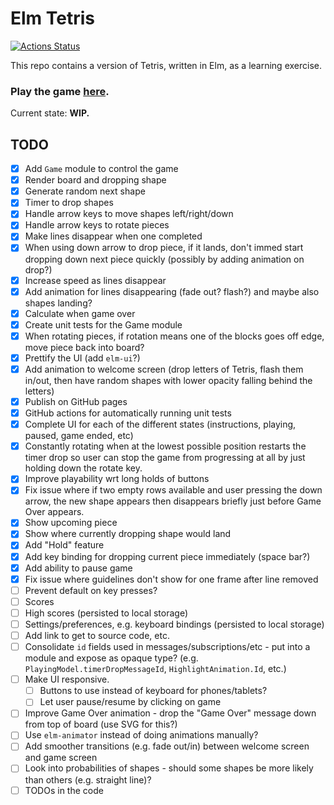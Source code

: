# Elm Tetris

[![Actions Status](https://github.com/yonigibbs/yaet/workflows/Node.js%20CI/badge.svg)](https://github.com/yonigibbs/yaet/actions)

This repo contains a version of Tetris, written in Elm, as a learning exercise.

### Play the game [here](https://yonigibbs.github.io/yaet/).

Current state: **WIP.**

## TODO
- [x] Add `Game` module to control the game
- [x] Render board and dropping shape
- [x] Generate random next shape
- [x] Timer to drop shapes
- [x] Handle arrow keys to move shapes left/right/down
- [x] Handle arrow keys to rotate pieces
- [x] Make lines disappear when one completed
- [x] When using down arrow to drop piece, if it lands, don't immed start dropping down next piece quickly (possibly
      by adding animation on drop?)
- [x] Increase speed as lines disappear
- [x] Add animation for lines disappearing (fade out? flash?) and maybe also shapes landing?
- [x] Calculate when game over
- [x] Create unit tests for the Game module
- [x] When rotating pieces, if rotation means one of the blocks goes off edge, move piece back into board?
- [x] Prettify the UI (add `elm-ui`?)
- [x] Add animation to welcome screen (drop letters of Tetris, flash them  in/out, then have random shapes with lower
      opacity falling behind the letters)
- [x] Publish on GitHub pages
- [x] GitHub actions for automatically running unit tests
- [x] Complete UI for each of the different states (instructions, playing, paused, game ended, etc)
- [x] Constantly rotating when at the lowest possible position restarts the timer drop so user can stop the game from
      progressing at all by just holding down the rotate key.
- [x] Improve playability wrt long holds of buttons
- [x] Fix issue where if two empty rows available and user pressing the down arrow, the new shape appears then
      disappears briefly just before Game Over appears. 
- [x] Show upcoming piece
- [x] Show where currently dropping shape would land
- [x] Add "Hold" feature
- [x] Add key binding for dropping current piece immediately (space bar?)
- [x] Add ability to pause game
- [x] Fix issue where guidelines don't show for one frame after line removed
- [ ] Prevent default on key presses?
- [ ] Scores
- [ ] High scores (persisted to local storage)
- [ ] Settings/preferences, e.g. keyboard bindings (persisted to local storage)
- [ ] Add link to get to source code, etc.
- [ ] Consolidate `id` fields used in messages/subscriptions/etc - put into a module and expose as opaque type?
      (e.g. `PlayingModel.timerDropMessageId`, `HighlightAnimation.Id`, etc.)
- [ ] Make UI responsive.
  - [ ] Buttons to use instead of keyboard for phones/tablets?
  - [ ] Let user pause/resume by clicking on game
- [ ] Improve Game Over animation - drop the "Game Over" message down from top of board (use SVG for this?)
- [ ] Use `elm-animator` instead of doing animations manually?
- [ ] Add smoother transitions (e.g. fade out/in) between welcome screen and game screen
- [ ] Look into probabilities of shapes - should some shapes be more likely than others (e.g. straight line)?
- [ ] TODOs in the code

